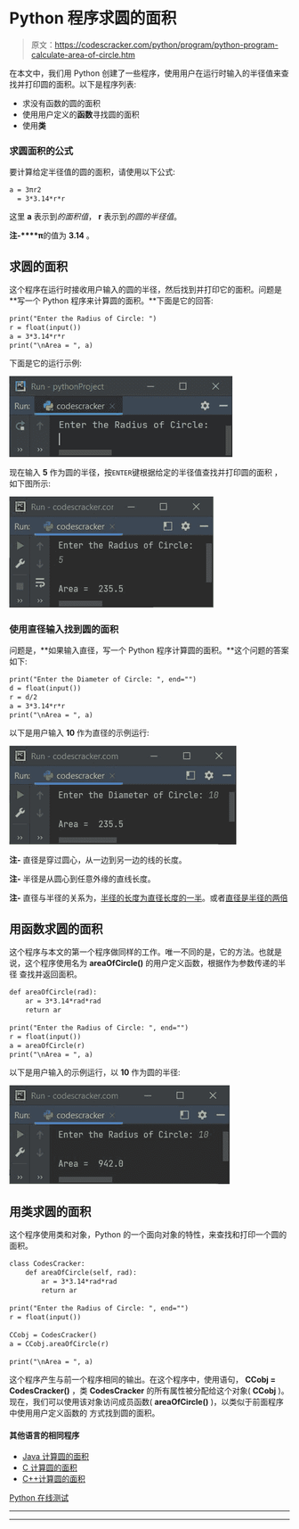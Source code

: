 # Python 程序求圆的面积

> 原文：<https://codescracker.com/python/program/python-program-calculate-area-of-circle.htm>

在本文中，我们用 Python 创建了一些程序，使用用户在运行时输入的半径值来查找并打印圆的面积。以下是程序列表:

*   求没有函数的圆的面积
*   使用用户定义的**函数**寻找圆的面积
*   使用**类**

### 求圆面积的公式

要计算给定半径值的圆的面积，请使用以下公式:

```
a = 3πr2
  = 3*3.14*r*r
```

这里 **a** 表示到*的面积值*， **r** 表示到*的圆的半径值*。

**注-****π**的值为 **3.14** 。

## 求圆的面积

这个程序在运行时接收用户输入的圆的半径，然后找到并打印它的面积。问题是**写一个 Python 程序来计算圆的面积。**下面是它的回答:

```
print("Enter the Radius of Circle: ")
r = float(input())
a = 3*3.14*r*r
print("\nArea = ", a)
```

下面是它的运行示例:

![calculate area of circle python](img/18488d80727c3e293b55cc065b545360.png)

现在输入 **5** 作为圆的半径，按`ENTER`键根据给定的半径值查找并打印圆的面积 ，如下图所示:

![area of circle python](img/bea8c52fe3b2ee8c506db2f756a6f6d8.png)

### 使用直径输入找到圆的面积

问题是，**如果输入直径，写一个 Python 程序计算圆的面积。**这个问题的答案如下:

```
print("Enter the Diameter of Circle: ", end="")
d = float(input())
r = d/2
a = 3*3.14*r*r
print("\nArea = ", a)
```

以下是用户输入 **10** 作为直径的示例运行:

![python calculate area of circle](img/ccf89afbeca6427a9abab84507564c79.png)

**注-** 直径是穿过圆心，从一边到另一边的线的长度。

**注-** 半径是从圆心到任意外缘的直线长度。

**注-** 直径与半径的关系为，<u>半径的长度为直径长度的一半</u>。或者<u>直径是半径的两倍</u>

## 用函数求圆的面积

这个程序与本文的第一个程序做同样的工作。唯一不同的是，它的方法。也就是说，这个程序使用名为 **areaOfCircle()** 的用户定义函数，根据作为参数传递的半径 查找并返回面积。

```
def areaOfCircle(rad):
    ar = 3*3.14*rad*rad
    return ar

print("Enter the Radius of Circle: ", end="")
r = float(input())
a = areaOfCircle(r)
print("\nArea = ", a)
```

以下是用户输入的示例运行，以 **10** 作为圆的半径:

![python calculate area of circle using function](img/7c498db03c6883e94d6d724b4f3b7d4a.png)

## 用类求圆的面积

这个程序使用类和对象，Python 的一个面向对象的特性，来查找和打印一个圆的面积。

```
class CodesCracker:
    def areaOfCircle(self, rad):
        ar = 3*3.14*rad*rad
        return ar

print("Enter the Radius of Circle: ", end="")
r = float(input())

CCobj = CodesCracker()
a = CCobj.areaOfCircle(r)

print("\nArea = ", a)
```

这个程序产生与前一个程序相同的输出。在这个程序中，使用语句， **CCobj = CodesCracker()** ，类 **CodesCracker** 的所有属性被分配给这个对象( **CCobj** )。 现在，我们可以使用该对象访问成员函数( **areaOfCircle()** )，以类似于前面程序中使用用户定义函数的 方式找到圆的面积。

#### 其他语言的相同程序

*   [Java 计算圆的面积](/java/program/java-program-calculate-area-circumference.htm)
*   [C 计算圆的面积](/c/program/c-program-calculate-area-circumference.htm)
*   [C++计算圆的面积](/cpp/program/cpp-program-calculate-area-circumference.htm)

[Python 在线测试](/exam/showtest.php?subid=10)

* * *

* * *
